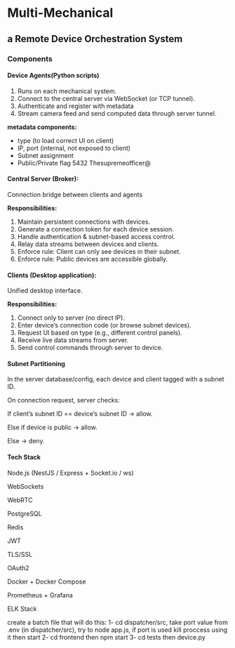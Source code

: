 # **Multi-Mechanical**

## a Remote Device Orchestration System



### **Components**

#### Device Agents(Python scripts)

1. Runs on each mechanical system.
2. Connect to the central server via WebSocket (or TCP tunnel).
3. Authenticate and register with metadata
4. Stream camera feed and send computed data through server tunnel.



**metadata components:**

* type (to load correct UI on client)
* IP, port (internal, not exposed to client)
* Subnet assignment
* Public/Private flag
5432
Thesupremeofficer@

#### Central Server (Broker):

Connection bridge between clients and agents



**Responsibilities:**

1. Maintain persistent connections with devices.
2. Generate a connection token for each device session.
3. Handle authentication \& subnet-based access control.
4. Relay data streams between devices and clients.
5. Enforce rule: Client can only see devices in their subnet.
6. Enforce rule: Public devices are accessible globally.



#### Clients (Desktop application):

Unified desktop interface.



**Responsibilities:**

1. Connect only to server (no direct IP).
2. Enter device’s connection code (or browse subnet devices).
3. Request UI based on type (e.g., different control panels).
4. Receive live data streams from server.
5. Send control commands through server to device.





#### **Subnet Partitioning**

In the server database/config, each device and client tagged with a subnet ID.

On connection request, server checks:



If client’s subnet ID == device’s subnet ID → allow.

Else if device is public → allow.

Else → deny.





#### **Tech Stack**

Node.js (NestJS / Express + Socket.io / ws)



WebSockets

WebRTC



PostgreSQL

Redis



JWT

TLS/SSL

OAuth2



Docker + Docker Compose



Prometheus + Grafana

ELK Stack



create a batch file that will do this:
1- cd dispatcher/src, take port value from .env (in dispatcher/src), try to node app.js, if port is used kill proccess using it then start
2- cd frontend then npm start
3- cd tests then device.py
